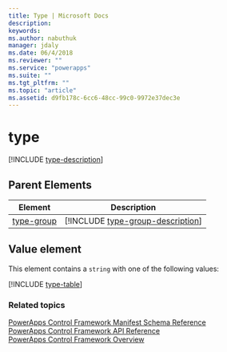 ```yaml
---
title: Type | Microsoft Docs
description: 
keywords:
ms.author: nabuthuk
manager: jdaly
ms.date: 06/4/2018
ms.reviewer: ""
ms.service: "powerapps"
ms.suite: ""
ms.tgt_pltfrm: ""
ms.topic: "article"
ms.assetid: d9fb178c-6cc6-48cc-99c0-9972e37dec3e
---
```


# type

[!INCLUDE [type-description](includes/type-description.md)]

## Parent Elements

|Element|Description|
|--|--|
|[type-group](type-group.md)|[!INCLUDE [type-group-description](includes/type-group-description.md)]|

## Value element

This element contains a `string` with one of the following values:

[!INCLUDE [type-table](includes/type-table.md)]

### Related topics

[PowerApps Control Framework Manifest Schema Reference](index.md)<br />
[PowerApps Control Framework API Reference](../reference/index.md)<br />
[PowerApps Control Framework Overview](../overview.md)
